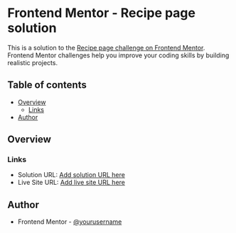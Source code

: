 # Frontend Mentor - Recipe page solution

This is a solution to the [Recipe page challenge on Frontend Mentor](https://www.frontendmentor.io/challenges/recipe-page-KiTsR8QQKm). Frontend Mentor challenges help you improve your coding skills by building realistic projects. 

## Table of contents

- [Overview](#overview)
  - [Links](#links)
- [Author](#author)

## Overview

### Links

- Solution URL: [Add solution URL here](https://github.com/jcasahuamang/fmentor-recipe-page.git)
- Live Site URL: [Add live site URL here](https://jcasahuamang.github.io/fmentor-recipe-page)

## Author

- Frontend Mentor - [@yourusername](https://www.frontendmentor.io/profile/jcasahuamang)